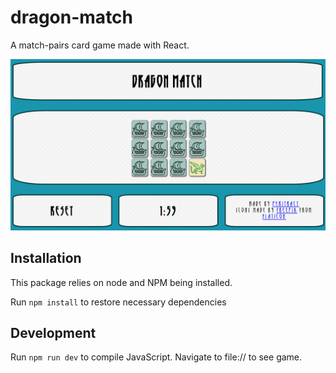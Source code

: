 # dragon-match
A match-pairs card game made with React.

![](dragon-match.png)

## Installation

This package relies on node and NPM being installed. 

Run `npm install` to restore necessary dependencies

## Development

Run `npm run dev` to compile JavaScript. Navigate to file://<wherever index.html is> to see game.
